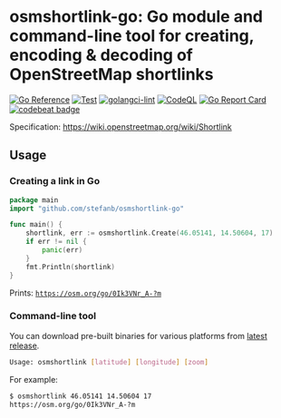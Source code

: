# osmshortlink-go: Go module and command-line tool for creating, encoding & decoding of OpenStreetMap shortlinks

[![Go Reference](https://pkg.go.dev/badge/github.com/stefanb/osmshortlink-go.svg)](https://pkg.go.dev/github.com/stefanb/osmshortlink-go)
[![Test](https://github.com/stefanb/osmshortlink-go/actions/workflows/test.yml/badge.svg)](https://github.com/stefanb/osmshortlink-go/actions/workflows/test.yml)
[![golangci-lint](https://github.com/stefanb/osmshortlink-go/actions/workflows/golangci-lint.yml/badge.svg)](https://github.com/stefanb/osmshortlink-go/actions/workflows/golangci-lint.yml)
[![CodeQL](https://github.com/stefanb/osmshortlink-go/actions/workflows/codeql.yml/badge.svg)](https://github.com/stefanb/osmshortlink-go/actions/workflows/codeql.yml)
[![Go Report Card](https://goreportcard.com/badge/github.com/stefanb/osmshortlink-go)](https://goreportcard.com/report/github.com/stefanb/osmshortlink-go)
[![codebeat badge](https://codebeat.co/badges/0dcfa9c5-a59b-46ed-b0a6-30e1bbda9a7e)](https://codebeat.co/projects/github-com-stefanb-osmshortlink-go-main)

Specification: https://wiki.openstreetmap.org/wiki/Shortlink

## Usage

### Creating a link in Go

```go
package main
import "github.com/stefanb/osmshortlink-go"

func main() {
    shortlink, err := osmshortlink.Create(46.05141, 14.50604, 17)
    if err != nil {
        panic(err)
    }
    fmt.Println(shortlink)
}
```

Prints: [`https://osm.org/go/0Ik3VNr_A-?m`](https://osm.org/go/0Ik3VNr_A-?m)

### Command-line tool

You can download pre-built binaries for various platforms from [latest release](https://github.com/stefanb/osmshortlink-go/releases/latest).

```bash
Usage: osmshortlink [latitude] [longitude] [zoom]
```

For example:

```bash
$ osmshortlink 46.05141 14.50604 17
https://osm.org/go/0Ik3VNr_A-?m
```
